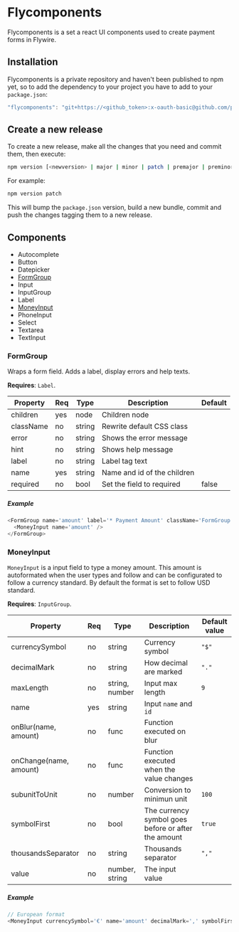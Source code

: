 # Flycomponents

Flycomponents is a set a react UI components used to create payment forms in Flywire.

## Installation

Flycomponents is a private repository and haven't been published to npm yet, so to add the dependency to your project you have to add to your `package.json`:

```javascript
"flycomponents": "git+https://<github_token>:x-oauth-basic@github.com/peertransfer/flycomponents.git/<version>"
```

## Create a new release

To create a new release, make all the changes that you need and commit them, then execute:

```bash
npm version [<newversion> | major | minor | patch | premajor | preminor | prepatch | prerelease | from-git]
```
For example:

```bash
npm version patch
```
This will bump the `package.json` version, build a new bundle, commit and push the changes tagging them to a new release.

## Components

- Autocomplete
- Button
- Datepicker
- [FormGroup](#formgroup)
- Input
- InputGroup
- Label
- [MoneyInput](#moneyinput)
- PhoneInput
- Select
- Textarea
- TextInput

### FormGroup
Wraps a form field. Adds a label, display errors and help texts.

**Requires**: `Label`.

| Property       | Req | Type     | Description                          | Default |
|----------------|-----|----------|--------------------------------------|---------|
| children       | yes | node     | Children node                        |         |
| className      | no  | string   | Rewrite default CSS class            |         |
| error          | no  | string   | Shows the error message              |         |
| hint           | no  | string   | Shows help message                   |         |
| label          | no  | string   | Label tag text                       |         |
| name           | yes | string   | Name and id of the children          |         |
| required       | no  | bool     | Set the field to required            | false   |

##### Example

```javascript
<FormGroup name='amount' label='* Payment Amount' className='FormGroup GridColumn'>
  <MoneyInput name='amount' />
</FormGroup>
```

### MoneyInput

`MoneyInput` is a input field to type a money amount. This amount is autoformated when the user types and follow and can be configurated to follow a currency standard.
By default the format is set to follow USD standard.

**Requires**: `InputGroup`.

| Property              | Req | Type           | Description                                         | Default value |
|-----------------------|-----|----------------|-----------------------------------------------------|---------------|
| currencySymbol        | no  | string         | Currency symbol                                     | `"$"`         |
| decimalMark           | no  | string         | How decimal are marked                              | `"."`         |
| maxLength             | no  | string, number | Input max length                                    | `9`           |
| name                  | yes | string         | Input `name` and `id`                               |               |
| onBlur(name, amount)  | no  | func           | Function executed on blur                           |               |
| onChange(name, amount)| no  | func           | Function executed when the value changes            |               |
| subunitToUnit         | no  | number         | Conversion to minimun unit                          | `100`         |
| symbolFirst           | no  | bool           | The currency symbol goes before or after the amount | `true`        |
| thousandsSeparator    | no  | string         | Thousands separator                                 | `","`         |
| value                 | no  | number, string | The input value                                     |               |

##### Example

```javascript
// European format
<MoneyInput currencySymbol='€' name='amount' decimalMark=',' symbolFirst={false} thousandsSeparator='.' />
```
